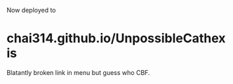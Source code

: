 Now deployed to

# chai314.github.io/UnpossibleCathexis

Blatantly broken link in menu but guess who CBF.
